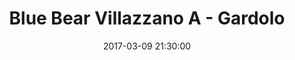 ---
title: Blue Bear Villazzano A - Gardolo
date: 2017-03-09 21:30:00
squadra-a: Bc Gardolo
punteggio-a: 62
squadra-b: Blue Bear Villazzano A
punteggio-b: 59
partite/squadra: promozione-16-17
luogo: PalaBocchi
categoria: promozione
---